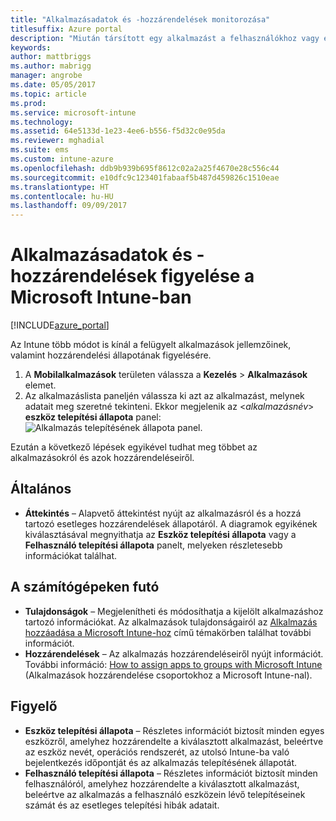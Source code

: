 ```yaml
---
title: "Alkalmazásadatok és -hozzárendelések monitorozása"
titlesuffix: Azure portal
description: "Miután társított egy alkalmazást a felhasználókhoz vagy eszközökhöz, ezekkel az információkkal monitorozhatja az alkalmazás állapotát."
keywords: 
author: mattbriggs
ms.author: mabrigg
manager: angrobe
ms.date: 05/05/2017
ms.topic: article
ms.prod: 
ms.service: microsoft-intune
ms.technology: 
ms.assetid: 64e5133d-1e23-4ee6-b556-f5d32c0e95da
ms.reviewer: mghadial
ms.suite: ems
ms.custom: intune-azure
ms.openlocfilehash: ddb9b939b695f8612c02a2a25f4670e28c556c44
ms.sourcegitcommit: e10dfc9c123401fabaaf5b487d459826c1510eae
ms.translationtype: HT
ms.contentlocale: hu-HU
ms.lasthandoff: 09/09/2017
---
```

# <a name="how-to-monitor-app-information-and-assignments-with-microsoft-intune"></a>Alkalmazásadatok és -hozzárendelések figyelése a Microsoft Intune-ban

[!INCLUDE[azure_portal](./includes/azure_portal.md)]

Az Intune több módot is kínál a felügyelt alkalmazások jellemzőinek, valamint hozzárendelési állapotának figyelésére.

1. A **Mobilalkalmazások** területen válassza a **Kezelés** > **Alkalmazások** elemet.
2. Az alkalmazáslista paneljén válassza ki azt az alkalmazást, melynek adatait meg szeretné tekinteni. Ekkor megjelenik az <*alkalmazásnév*> **eszköz telepítési állapota** panel: ![Alkalmazás telepítésének állapota panel.](./media/monitor-apps.png)

Ezután a következő lépések egyikével tudhat meg többet az alkalmazásokról és azok hozzárendeléseiről.

## <a name="general"></a>Általános

- **Áttekintés** – Alapvető áttekintést nyújt az alkalmazásról és a hozzá tartozó esetleges hozzárendelések állapotáról. A diagramok egyikének kiválasztásával megnyithatja az **Eszköz telepítési állapota** vagy a **Felhasználó telepítési állapota** panelt, melyeken részletesebb információkat találhat.

## <a name="manage"></a>A számítógépeken futó

- **Tulajdonságok** – Megjelenítheti és módosíthatja a kijelölt alkalmazáshoz tartozó információkat. Az alkalmazások tulajdonságairól az [Alkalmazás hozzáadása a Microsoft Intune-hoz](apps-add.md) című témakörben találhat további információt.
- **Hozzárendelések** – Az alkalmazás hozzárendeléseiről nyújt információt. További információ: [How to assign apps to groups with Microsoft Intune](apps-deploy.md) (Alkalmazások hozzárendelése csoportokhoz a Microsoft Intune-nal).

## <a name="monitor"></a>Figyelő

- **Eszköz telepítési állapota** – Részletes információt biztosít minden egyes eszközről, amelyhez hozzárendelte a kiválasztott alkalmazást, beleértve az eszköz nevét, operációs rendszerét, az utolsó Intune-ba való bejelentkezés időpontját és az alkalmazás telepítésének állapotát.
- **Felhasználó telepítési állapota** – Részletes információt biztosít minden felhasználóról, amelyhez hozzárendelte a kiválasztott alkalmazást, beleértve az alkalmazás a felhasználó eszközein lévő telepítéseinek számát és az esetleges telepítési hibák adatait.